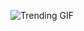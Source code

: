 ![Trending GIF](https://media3.giphy.com/media/YYKoJL28YtscdUTGWA/giphy.gif?cid=8bb21772pnpy38zre7oi74ptm60mm1n068zincd3pcxydkfi&ep=v1_gifs_search&rid=giphy.gif&ct=g)
